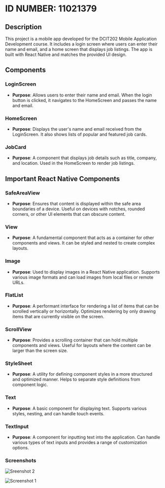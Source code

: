 # ID NUMBER: 11021379
## Description
This project is a mobile app developed for the DCIT202 Mobile Application Development course. It includes a login screen where users can enter their name and email, and a home screen that displays job listings. The app is built with React Native and matches the provided UI design.

## Components

### LoginScreen
- **Purpose**: Allows users to enter their name and email. When the login button is clicked, it navigates to the HomeScreen and passes the name and email.

### HomeScreen
- **Purpose**: Displays the user's name and email received from the LoginScreen. It also shows lists of popular and featured job cards.

### JobCard
- **Purpose**: A component that displays job details such as title, company, and location. Used in the HomeScreen to render job listings.

## Important React Native Components

### SafeAreaView
- **Purpose**: Ensures that content is displayed within the safe area boundaries of a device. Useful on devices with notches, rounded corners, or other UI elements that can obscure content.

### View
- **Purpose**: A fundamental component that acts as a container for other components and views. It can be styled and nested to create complex layouts.

### Image
- **Purpose**: Used to display images in a React Native application. Supports various image formats and can load images from local files or remote URLs.

### FlatList
- **Purpose**: A performant interface for rendering a list of items that can be scrolled vertically or horizontally. Optimizes rendering by only drawing items that are currently visible on the screen.

### ScrollView
- **Purpose**: Provides a scrolling container that can hold multiple components and views. Useful for layouts where the content can be larger than the screen size.

### StyleSheet
- **Purpose**: A utility for defining component styles in a more structured and optimized manner. Helps to separate style definitions from component logic.

### Text
- **Purpose**: A basic component for displaying text. Supports various styles, nesting, and can handle touch events.

### TextInput
- **Purpose**: A component for inputting text into the application. Can handle various types of text inputs and provides a range of customization options.


### Screenshots
![Sreenshot 2](https://github.com/Curlvyn/rn-assignment4-11021379/assets/170081196/989c82f3-4a80-42a5-a8e3-53e90b8c0934)

![Screenshot 1](https://github.com/Curlvyn/rn-assignment4-11021379/assets/170081196/67a737e6-911f-4f4d-8c4c-8b2bdae17c0e)


